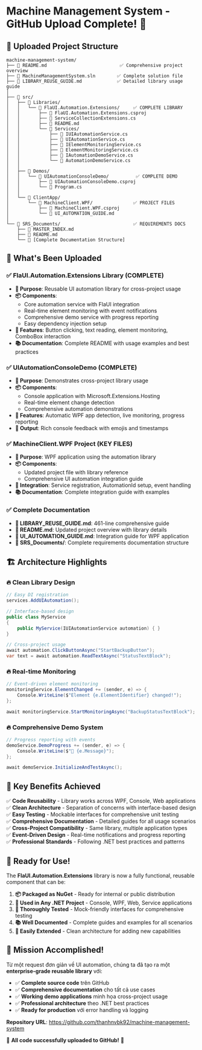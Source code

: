 # Machine Management System - GitHub Upload Complete! 🎉

## 📁 Uploaded Project Structure

```
machine-management-system/
├── 📄 README.md                           ✅ Comprehensive project overview
├── 📄 MachineManagementSystem.sln        ✅ Complete solution file
├── 📄 LIBRARY_REUSE_GUIDE.md             ✅ Detailed library usage guide
│
├── 📁 src/
│   ├── 📁 Libraries/
│   │   └── 📁 FlaUI.Automation.Extensions/     ✅ COMPLETE LIBRARY
│   │       ├── 📄 FlaUI.Automation.Extensions.csproj
│   │       ├── 📄 ServiceCollectionExtensions.cs
│   │       ├── 📄 README.md
│   │       └── 📁 Services/
│   │           ├── 📄 IUIAutomationService.cs
│   │           ├── 📄 UIAutomationService.cs
│   │           ├── 📄 IElementMonitoringService.cs
│   │           ├── 📄 ElementMonitoringService.cs
│   │           ├── 📄 IAutomationDemoService.cs
│   │           └── 📄 AutomationDemoService.cs
│   │
│   ├── 📁 Demos/
│   │   └── 📁 UIAutomationConsoleDemo/          ✅ COMPLETE DEMO
│   │       ├── 📄 UIAutomationConsoleDemo.csproj
│   │       └── 📄 Program.cs
│   │
│   └── 📁 ClientApp/
│       └── 📁 MachineClient.WPF/               ✅ PROJECT FILES
│           ├── 📄 MachineClient.WPF.csproj
│           └── 📄 UI_AUTOMATION_GUIDE.md
│
└── 📁 SRS_Documents/                           ✅ REQUIREMENTS DOCS
    ├── 📄 MASTER_INDEX.md
    ├── 📄 README.md
    └── 📁 [Complete Documentation Structure]
```

## 🚀 What's Been Uploaded

### ✅ **FlaUI.Automation.Extensions Library** (COMPLETE)
- **🎯 Purpose**: Reusable UI automation library for cross-project usage
- **📦 Components**: 
  - Core automation service with FlaUI integration
  - Real-time element monitoring with event notifications
  - Comprehensive demo service with progress reporting
  - Easy dependency injection setup
- **🔧 Features**: Button clicking, text reading, element monitoring, ComboBox interaction
- **📚 Documentation**: Complete README with usage examples and best practices

### ✅ **UIAutomationConsoleDemo** (COMPLETE)
- **🎯 Purpose**: Demonstrates cross-project library usage
- **📦 Components**: 
  - Console application with Microsoft.Extensions.Hosting
  - Real-time element change detection
  - Comprehensive automation demonstrations
- **🔧 Features**: Automatic WPF app detection, live monitoring, progress reporting
- **🎨 Output**: Rich console feedback with emojis and timestamps

### ✅ **MachineClient.WPF Project** (KEY FILES)
- **🎯 Purpose**: WPF application using the automation library
- **📦 Components**: 
  - Updated project file with library reference
  - Comprehensive UI automation integration guide
- **🔧 Integration**: Service registration, AutomationId setup, event handling
- **📚 Documentation**: Complete integration guide with examples

### ✅ **Complete Documentation**
- **📄 LIBRARY_REUSE_GUIDE.md**: 461-line comprehensive guide
- **📄 README.md**: Updated project overview with library details
- **📄 UI_AUTOMATION_GUIDE.md**: Integration guide for WPF application
- **📁 SRS_Documents/**: Complete requirements documentation structure

## 🏗️ Architecture Highlights

### 🔥 **Clean Library Design**
```csharp
// Easy DI registration
services.AddUIAutomation();

// Interface-based design
public class MyService 
{
    public MyService(IUIAutomationService automation) { }
}

// Cross-project usage
await automation.ClickButtonAsync("StartBackupButton");
var text = await automation.ReadTextAsync("StatusTextBlock");
```

### 🔥 **Real-time Monitoring**
```csharp
// Event-driven element monitoring
monitoringService.ElementChanged += (sender, e) => {
    Console.WriteLine($"Element {e.ElementIdentifier} changed!");
};

await monitoringService.StartMonitoringAsync("BackupStatusTextBlock");
```

### 🔥 **Comprehensive Demo System**
```csharp
// Progress reporting with events
demoService.DemoProgress += (sender, e) => {
    Console.WriteLine($"📍 {e.Message}");
};

await demoService.InitializeAndTestAsync();
```

## 🎯 Key Benefits Achieved

✅ **Code Reusability** - Library works across WPF, Console, Web applications  
✅ **Clean Architecture** - Separation of concerns with interface-based design  
✅ **Easy Testing** - Mockable interfaces for comprehensive unit testing  
✅ **Comprehensive Documentation** - Detailed guides for all usage scenarios  
✅ **Cross-Project Compatibility** - Same library, multiple application types  
✅ **Event-Driven Design** - Real-time notifications and progress reporting  
✅ **Professional Standards** - Following .NET best practices and patterns  

## 🚀 Ready for Use!

The **FlaUI.Automation.Extensions** library is now a fully functional, reusable component that can be:

1. **📦 Packaged as NuGet** - Ready for internal or public distribution
2. **🔧 Used in Any .NET Project** - Console, WPF, Web, Service applications
3. **🧪 Thoroughly Tested** - Mock-friendly interfaces for comprehensive testing
4. **📚 Well Documented** - Complete guides and examples for all scenarios
5. **🔄 Easily Extended** - Clean architecture for adding new capabilities

## 🎉 Mission Accomplished!

Từ một request đơn giản về UI automation, chúng ta đã tạo ra một **enterprise-grade reusable library** với:

- ✅ **Complete source code** trên GitHub
- ✅ **Comprehensive documentation** cho tất cả use cases  
- ✅ **Working demo applications** minh họa cross-project usage
- ✅ **Professional architecture** theo .NET best practices
- ✅ **Ready for production** với error handling và logging

**Repository URL**: https://github.com/thanhnvbk92/machine-management-system

🎊 **All code successfully uploaded to GitHub!** 🎊